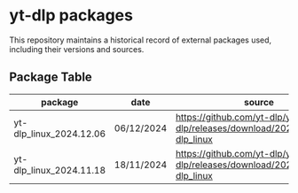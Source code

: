 # yt-dlp packages

This repository maintains a historical record of external packages used, including their versions and sources.

## Package Table

| package                 | date       | source                                                                     | current |
|-------------------------|------------|----------------------------------------------------------------------------|---------|
| yt-dlp_linux_2024.12.06 | 06/12/2024 | https://github.com/yt-dlp/yt-dlp/releases/download/2024.12.06/yt-dlp_linux |    *    |
| yt-dlp_linux_2024.11.18 | 18/11/2024 | https://github.com/yt-dlp/yt-dlp/releases/download/2024.11.18/yt-dlp_linux |         |
